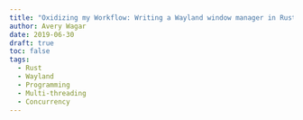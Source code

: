 ```yaml
---
title: "Oxidizing my Workflow: Writing a Wayland window manager in Rust - Part 2: Winston-rs"
author: Avery Wagar
date: 2019-06-30
draft: true
toc: false
tags:
  - Rust
  - Wayland
  - Programming
  - Multi-threading
  - Concurrency
---
```

